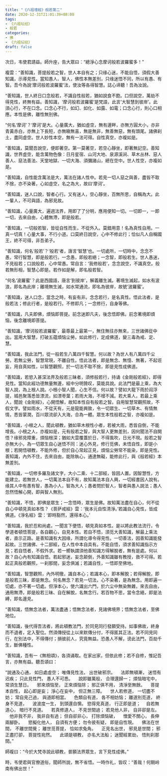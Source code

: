 ```yaml
---
title: "《六祖壇經》般若第二"
date: 2020-12-31T21:01:39+08:00
tags: 
- 《六祖坛经》
- 般若
categories: 
- 佛
- 《六祖坛经》
draft: false
---
```


次日，韦使君請益。師升座，告大眾曰：“總淨心念摩诃般若波羅蜜多！”

複雲：“善知識，菩提般若之智，世人本自有之；只缘心迷，不能自悟，須假大善知識，示導見性。當知愚人、智人，佛性本無差別，只缘迷悟不同，所以有愚、有智。吾今為說‘摩诃般若波羅蜜’法，使汝等各得智慧。誌心谛聽！吾為汝說。

“善知識，世人終日口念般若，不識自性般若，猶如說食不飽。口但說空，萬劫不得見性，終無有益。善知識，‘摩诃般若波羅蜜’是梵語，此言‘大智慧到彼岸’。此須心行，不在口念。口念心不行，如幻、如化、如露、如電；口念心行，則心口相應。本性是佛，離性無別佛。

“何名‘摩诃’？‘摩诃’是大。心量廣大，猶如虛空，無有邊畔，亦無方圓大小，亦非青黃赤白，亦無上下長短，亦無瞋無喜，無是無非，無善無惡，無有頭尾。諸佛刹土，盡同虛空。世人妙性本空，無有一法可得。自性真空，亦複如是。

“善知識，莫聞吾說空，便即著空。第一莫著空，若空心靜坐，即著無記空。善知識，世界虛空，能含萬物色像：日月星宿、山河大地、泉源溪涧、草木丛林、惡人善人、惡法善法、天堂地獄、一切大海、須彌諸山，總在空中。世人性空，亦複如是。

“善知識，自性能含萬法是大，萬法在諸人性中。若見一切人惡之與善，盡皆不取不捨，亦不染著，心如虛空，名之為大，故曰‘摩诃’。

“善知識，迷人口說，智者心行。又有迷人，空心靜坐，百無所思，自稱為大。此一輩人，不可與語，為邪見故。

“善知識，心量廣大，遍週法界，用即了了分明，應用便知一切。一切即一，一即一切，去來自由，心體無滯，即是般若。

“善知識，一切般若智，皆從自性而生，不從外入。莫錯用意！名為真性自用。一真一切真！心量大事，不行小道。口莫終日說空，心中不修此行；恰似凡人自稱國王，終不可得，非吾弟子。

“善知識，何名‘般若’？‘般若’者，唐言‘智慧’也。一切處所，一切時中，念念不愚，常行智慧，即是般若行。一念愚，即般若絕；一念智，即般若生。世人愚迷，不見般若；口說般若，心中常愚。常自言：‘我修般若’，念念說空，不識真空。般若無形相，智慧心即是。若作如是解，即名般若智。

“何名‘波羅蜜’？此是西國語，唐言‘到彼岸’，解義離生滅。著境生滅起，如水有波浪，即名為此岸；離境無生滅，如水常通流，即名為彼岸，故號‘波羅蜜’。

“善知識，迷人口念，當念之時，有妄有非。念念若行，是名真性。悟此法者，是般若法；修此行者，是般若行。不修即凡；一念修行，自身等佛。

“善知識，凡夫即佛，煩恼即菩提。前念迷即凡夫，後念悟即佛。前念著境即煩恼，後念離境即菩提。

“善知識，‘摩诃般若波羅蜜’，最尊最上最第一，無住無往亦無來，三世諸佛從中出。當用大智慧，打破五蕴煩恼尘勞。如此修行，定成佛道，變三毒為戒、定、慧。

“善知識，我此法門，從一般若生八萬四千智慧。何以故？為世人有八萬四千尘勞。若無尘勞，智慧常現，不離自性。悟此法者，即是無念、無憶、無著，不起诳妄，用自真如性，以智慧觀照，於一切法不取不捨，即是見性成佛道。

“善知識，若慾入甚深法界及般若三昧者，須修般若行，持诵《金剛般若經》，即得見性。當知此經功德無量無邊，經中分明贊叹，莫能具說。此法門是最上乘，為大智人說，為上根人說。小根小智人聞，心生不信。何以故？譬如大龍下雨於阎浮提，城邑聚落悉皆漂流，如漂枣葉；若雨大海，不增不減。若大乘人，若最上乘人，聞說《金剛經》，心開悟解，故知本性自有般若之智。自用智慧常觀照故，不假文字。譬如雨水，不從天有，元是龍能興致，令一切眾生、一切草木、有情無情，悉皆蒙潤，百川眾流卻入大海，合為一體。眾生本性般若之智，亦複如是。

“善知識，小根之人，聞此頓教，猶如草木根性小者，若被大雨，悉皆自倒，不能增長。小根之人，亦複如是，元有般若之智，與大智人更無差別，因何聞法不自開悟？缘邪見障重，煩恼根深；猶如大雲覆蓋於日，不得風吹，日光不現。般若之智亦無大小，為一切眾生自心迷悟不同：迷心外見，修行觅佛，未悟自性，即是小根；若開悟頓教，不能外修，但於自心常起正見，煩恼尘勞常不能染，即是見性。善知識，內外不住，去來自由，能除執心，通達無礙，能修此行，與《般若經》本無差別。

“善知識，一切修多羅及諸文字，大小二乘、十二部經，皆因人置。因智慧性，方能建立。若無世人，一切萬法本自不有，故知萬法本自人興，一切經書因人說有。缘其人中有愚有智，愚為小人，智為大人；愚者問於智人，智者與愚人說法；愚人忽然悟解心開，即與智人無別。

“善知識，不悟，即佛是眾生；一念悟時，眾生是佛。故知萬法盡在自心，何不從自心中頓見真如本性？《菩萨戒經》雲：‘我本元自性清淨。’若識自心見性，皆成佛道。《淨名經》雲：‘即時豁然，還得本心。’

“善知識，我於忍和尚處，一聞言下便悟，頓見真如本性。是以將此教法流行，令學道者頓悟菩提，各自觀心，自見本性。若自不悟，須觅大善知識，解最上乘法者，直示正路。是善知識有大因缘，所謂化導令得見性。一切善法，因善知識能發起故。三世諸佛、十二部經，在人性中本自具有。不能自悟，須求善知識指示方見；若自悟者，不假外求。若一嚮執謂須他善知識方得解脫者，無有是處。何以故？自心內有知識自悟。若起邪迷，妄念颠倒，外善知識雖有教授，救不可得。若起正真般若觀照，一刹那間，妄念俱滅；若識自性，一悟即至佛地。

“善知識，智慧觀照，內外明徹，識自本心；若識本心，即本解脫；若得解脫，即是般若三昧，即是無念。何名無念？若見一切法，心不染著，是為無念。用即遍一切處，亦不著一切處。但淨本心，使六識出六門，於六尘中無染無雜，來去自由，通用無滯，即是般若三昧、自在解脫，名無念行。若百物不思，當令念絕，即是法縛，即名邊見。

“善知識，悟無念法者，萬法盡通；悟無念法者，見諸佛境界；悟無念法者，至佛地位。

“善知識，後代得吾法者，將此頓教法門，於同見同行發願受持。如事佛故，終身而不退者，定入聖位。然須傳授從上以來默傳分付，不得匿其正法。若不同見同行，在別法中，不得傳付；損彼前人，究竟無益。恐愚人不解，谤此法門，百劫千生，斷佛種性。

“善知識，吾有一《無相頌》，各須诵取。在家出家，但依此修；若不自修，惟記吾言，亦無有益。聽吾頌曰：

“說通及心通， 如日處虛空； 唯傳見性法， 出世破邪宗。
　法即無頓漸， 迷悟有迟疾； 只此見性門， 愚人不可悉。
　說即雖萬般， 合理還歸一； 煩恼暗宅中， 常須生慧日。
　邪來煩恼至， 正來煩恼除； 邪正俱不用， 清淨至無餘。
　菩提本自性， 起心即是妄； 淨心在妄中， 但正無三障。
　世人若修道， 一切盡不妨； 常自見己過， 與道即相當。
　色類自有道， 各不相妨恼； 離道別觅道， 終身不見道，
　波波度一生， 到頭還自懊。 慾得見真道， 行正即是道；
　自若無道心， 暗行不見道。
　若真修道人， 不見世間過； 若見他人非， 自非卻是左。
　他非我不非， 我非自有過； 但自卻非心， 打除煩恼破，
　憎愛不關心， 長伸兩腳卧。
　慾擬化他人， 自須有方便； 勿令彼有疑， 即是自性現。
　佛法在世間， 不離世間覺； 離世觅菩提， 恰如求兔角。
　正見名出世， 邪見是世間； 邪正盡打卻， 菩提性宛然。
　此頌是頓教， 亦名大法船； 迷聞經累劫， 悟則刹那間。”

師複曰：“今於大梵寺說此頓教，普願法界眾生，言下見性成佛。”

時，韦使君與官僚道俗，聞師所說，無不省悟。一時作礼，皆叹：“善哉！何期岭南有佛出世！”　　